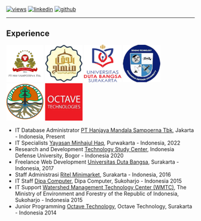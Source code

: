 [![views](https://hits.seeyoufarm.com/api/count/incr/badge.svg?url=https%3A%2F%2Fgithub.com%2Fhoward-haowen%2Fhoward-haowen.github.io&count_bg=%2367E805&title_bg=%23555555&icon=grav.svg&icon_color=%2367E805&title=Visitors&edge_flat=false)](https://hits.seeyoufarm.com) [![linkedin](https://img.shields.io/badge/View-My_LinkedIn-0A66C2?style=flat&logo=linkedin&logoColor=white)](https://www.linkedin.com/in/fifing/) [![github](https://img.shields.io/badge/View_My_GitHub-181717?style=flat-square&logo=github&logoColor=white)](https://github.com/fifing3/) 

---
## Experience
<img width="100" height="100" src="https://github.com/fifing3/fifing3.github.io/raw/master/images/sampoerna.png">
<img width="100" height="100" src="https://github.com/fifing3/fifing3.github.io/raw/master/images/mh.png">
<img width="100" height="100" src="https://github.com/fifing3/fifing3.github.io/raw/master/images/udb.png">
<img width="100" height="100" src="https://github.com/fifing3/fifing3.github.io/raw/master/images/tekin.png">
<img width="100" height="100" src="https://github.com/fifing3/fifing3.github.io/raw/master/images/klh.png">
<img width="100" height="100" src="https://github.com/fifing3/fifing3.github.io/raw/master/images/octave.png">


- IT Database Administrator [PT Hanjaya Mandala Sampoerna Tbk](https://www.sampoerna.com/), Jakarta - Indonesia, Present
- IT Specialists [Yayasan Minhajul Haq](https://minhajulhaq.sch.id/), Purwakarta - Indonesia, 2022
- Research and Development [Technology Study Center](https://www.idu.ac.id/), Indonesia Defense University, Bogor - Indonesia 2020
- Freelance Web Development [Universitas Duta Bangsa](https://udb.ac.id/), Surakarta - Indonesia, 2017
- Staff Administrasi [Ritel Minimarket](https://fifing3.github.io/), Surakarta - Indonesia, 2016
- IT Staff [Dipa Computer](https://fifing3.github.io/), Dipa Computer, Sukoharjo - Indonesia 2015
- IT Support [Watershed Management Technology Center (WMTC)](http://ppid.menlhk.go.id/), The Ministry of Environment and Forestry of the Republic of Indonesia, Sukoharjo - Indonesia 2015
- Junior Programming [Octave Technology](https://fifing3.github.io/), Octave Technology, Surakarta - Indonesia 2014




<!-- Remove above link if you don't want to attibute 
<p style="font-size:11px">Page template forked from <a href="https://github.com/evanca/quick-portfolio">evanca</a></p>
-->
